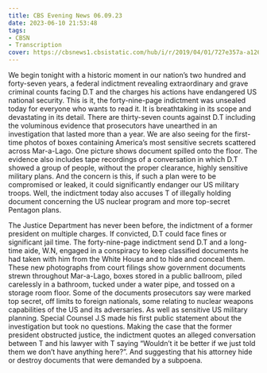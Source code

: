 ```yaml
---
title: CBS Evening News 06.09.23
date: 2023-06-10 21:53:48
tags:
- CBSN
- Transcription
cover: https://cbsnews1.cbsistatic.com/hub/i/r/2019/04/01/727e357a-a126-4138-a2c5-4d3222669d57/thumbnail/640x360/3ff2761028dc5c65cc4f07acd54bcd5c/cbsn2-logo-1920x1080.jpg
---
```

We begin tonight with a historic moment in our nation’s two hundred and forty-seven years, a federal indictment revealing extraordinary and grave criminal counts facing D.T and the charges his actions have endangered US national security. This is it, the forty-nine-page indictment was unsealed today for everyone who wants to read it. It is breathtaking in its scope and devastating in its detail. There are thirty-seven counts against D.T including the voluminous evidence that prosecutors have unearthed in an investigation that lasted more than a year. We are also seeing for the first-time photos of boxes containing America’s most sensitive secrets scattered across Mar-a-Lago. One picture shows document spilled onto the floor. The evidence also includes tape recordings of a conversation in which D.T showed a group of people, without the proper clearance, highly sensitive military plans. And the concern is this, if such a plan were to be compromised or leaked, it could significantly endanger our US military troops. Well, the indictment today also accuses T of illegally holding document concerning the US nuclear program and more top-secret Pentagon plans. 

The Justice Department has never been before, the indictment of a former president on multiple charges. If convicted, D.T could face fines or significant jail time. The forty-nine-page indictment send D.T and a long-time aide, W.N, engaged in a conspiracy to keep classified documents he had taken with him from the White House and to hide and conceal them. These new photographs from court filings show government documents strewn throughout Mar-a-Lago, boxes stored in a public ballroom, piled carelessly in a bathroom, tucked under a water pipe, and tossed on a storage room floor. Some of the documents prosecutors say were marked top secret, off limits to foreign nationals, some relating to nuclear weapons capabilities of the US and its adversaries. As well as sensitive US military planning. Special Counsel J.S made his first public statement about the investigation but took no questions. Making the case that the former president obstructed justice, the indictment quotes an alleged conversation between T and his lawyer with T saying “Wouldn’t it be better if we just told them we don’t have anything here?”. And suggesting that his attorney hide or destroy documents that were demanded by a subpoena. 
